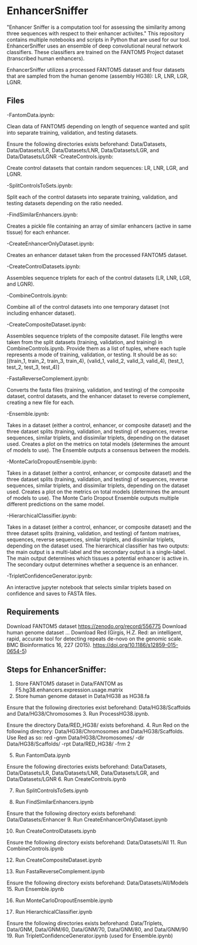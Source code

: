 # EnhancerSniffer
"Enhancer Sniffer is a computation tool for assessing the similarity among three sequences with respect to their enhancer activites." This repository contains multiple notebooks and scripts in Python that are used for our tool. EnhancerSniffer uses an ensemble of deep convolutional neural network classifiers. These classifiers are trained on the FANTOM5 Project dataset (transcribed human enhancers). 

EnhancerSniffer utilizes a processed FANTOM5 dataset and four datasets that are sampled from the human genome (assembly HG38): LR, LNR, LGR, LGNR. 


## Files
-FantomData.ipynb:

Clean data of FANTOM5 depending on length of sequence wanted and split into separate training, validation, and testing datasets.

Ensure the following directories exists beforehand: Data/Datasets, Data/Datasets/LR, Data/Datasets/LNR, Data/Datasets/LGR, and Data/Datasets/LGNR
-CreateControls.ipynb:

Create control datasets that contain random sequences: LR, LNR, LGR, and LGNR.

-SplitControlsToSets.ipynb:

Split each of the control datasets into separate training, validation, and testing datasets depending on the ratio needed.

-FindSimilarEnhancers.ipynb:

Creates a pickle file containing an array of similar enhancers (active in same tissue) for each enhancer.

-CreateEnhancerOnlyDataset.ipynb:

Creates an enhancer dataset taken from the processed FANTOM5 dataset.

-CreateControlDatasets.ipynb:

Assembles sequence triplets for each of the control datasets (LR, LNR, LGR, and LGNR). 

-CombineControls.ipynb:

Combine all of the control datasets into one temporary dataset (not including enhancer dataset). 

-CreateCompositeDataset.ipynb:

Assembles sequence triplets of the composite dataset.
File lengths were taken from the split datasets (training, validation, and training) in CombineControls.ipynb.
Provide them as a list of tuples, where each tuple represents a mode of training, validation, or testing.
It should be as so: [(train_1, train_2, train_3, train_4), (valid_1, valid_2, valid_3, valid_4), (test_1, test_2, test_3, test_4)]

-FastaReverseComplement.ipynb:

Converts the fasta files (training, validation, and testing) of the composite dataset, control datasets, and the enhancer dataset to reverse complement, creating a new file for each. 

-Ensemble.ipynb:

Takes in a dataset (either a control, enhancer, or composite dataset) and the three dataset splits (training, validation, and testing) of sequences, reverse sequences, similar triplets, and dissimilar triplets, depending on the dataset used.
Creates a plot on the metrics on total models (determines the amount of models to use). 
The Ensemble outputs a consensus between the models. 

-MonteCarloDropoutEnsemble.ipynb:

Takes in a dataset (either a control, enhancer, or composite dataset) and the three dataset splits (training, validation, and testing) of sequences, reverse sequences, similar triplets, and dissimilar triplets, depending on the dataset used.
Creates a plot on the metrics on total models (determines the amount of models to use).
The Monte Carlo Dropout Ensemble outputs multiple different predictions on the same model. 

-HierarchicalClassifier.ipynb:

Takes in a dataset (either a control, enhancer, or composite dataset) and the three dataset splits (training, validation, and testing) of fantom matrixes, sequences, reverse sequences, similar triplets, and dissimilar triplets, depending on the dataset used.
The hierarchical classifier has two outputs: the main output is a multi-label and the secondary output is a single-label.
The main output determines which tissues a potential enhancer is active in. 
The secondary output determines whether a sequence is an enhancer. 

-TripletConfidenceGenerator.ipynb:

An interactive jupyter notebook that selects similar triplets based on confidence and saves to FASTA files.

## Requirements
Download FANTOM5 dataset https://zenodo.org/record/556775
Download human genome dataset ... 
Download Red (Girgis, H.Z. Red: an intelligent, rapid, accurate tool for detecting repeats de-novo on the genomic scale. BMC Bioinformatics 16, 227 (2015). https://doi.org/10.1186/s12859-015-0654-5)

## Steps for EnhancerSniffer: 
1. Store FANTOM5 dataset in Data/FANTOM as F5.hg38.enhancers.expression.usage.matrix
2. Store human genome dataset in Data/HG38 as HG38.fa

Ensure that the following directories exist beforehand: Data/HG38/Scaffolds and Data/HG38/Chromosomes
3. Run ProcessHG38.ipynb. 

Ensure the directory Data/RED_HG38/ exists beforehand.
4. Run Red on the following directory: Data/HG38/Chromosomes and Data/HG38/Scaffolds.
Use Red as so: red -gnm Data/HG38/Chromosomes/ -dir Data/HG38/Scaffolds/ -rpt Data/RED_HG38/ -frm 2

5. Run FantomData.ipynb

Ensure the following directories exists beforehand: Data/Datasets, Data/Datasets/LR, Data/Datasets/LNR, Data/Datasets/LGR, and Data/Datasets/LGNR
6. Run CreateControls.ipynb

7. Run SplitControlsToSets.ipynb

8. Run FindSimilarEnhancers.ipynb
   
Ensure that the following directory exists beforehand: Data/Datasets/Enhancer
9. Run CreateEnhancerOnlyDataset.ipynb

10. Run CreateControlDatasets.ipynb

Ensure the following directory exists beforehand: Data/Datasets/All
11. Run CombineControls.ipynb

12. Run CreateCompositeDataset.ipynb

13. Run FastaReverseComplement.ipynb
    
Ensure the following directory exists beforehand: Data/Datasets/All/Models
15. Run Ensemble.ipynb

16. Run MonteCarloDropoutEnsemble.ipynb

17. Run HierarchicalClassifier.ipynb
    
Ensure the following directories exists beforehand: Data/Triplets, Data/GNM, Data/GNM/60, Data/GNM/70, Data/GNM/80, and Data/GNM/90
19. Run TripletConfidenceGenerator.ipynb (used for Ensemble.ipynb)


